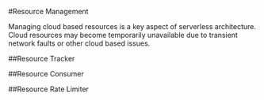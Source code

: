 ﻿#Resource Management

Managing cloud based resources is a key aspect of serverless architecture. Cloud resources may become temporarily unavailable due to transient network faults or other cloud based issues.

##Resource Tracker

##Resource Consumer

##Resource Rate Limiter